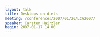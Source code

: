 ```yaml
---
layout: talk
title: Desktops on diets
meeting: /conferences/2007/01/20/LCA2007/
speaker: Carsten Hairzler
begin: 2007-01-17 14:00
---
```

